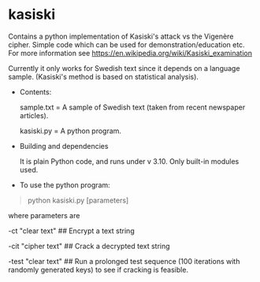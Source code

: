 # kasiski
Contains a python implementation of Kasiski's attack vs the Vigenère cipher. Simple code which can be used for demonstration/education etc. For more information see https://en.wikipedia.org/wiki/Kasiski_examination

Currently it only works for Swedish text since it depends on a language sample. (Kasiski's method is based on statistical analysis). 

* Contents:

    sample.txt = A sample of Swedish text (taken from recent newspaper articles). 

    kasiski.py = A python program. 

* Building and dependencies

    It is plain Python code, and runs under v 3.10. Only built-in modules used. 

* To use the python program:

>python kasiski.py [parameters]

where parameters are

-ct   "clear text"  ## Encrypt a text string

-cit  "cipher text" ## Crack a decrypted text string

-test "clear text"  ## Run a prolonged test sequence (100 iterations with randomly generated keys) to see if cracking is feasible. 
